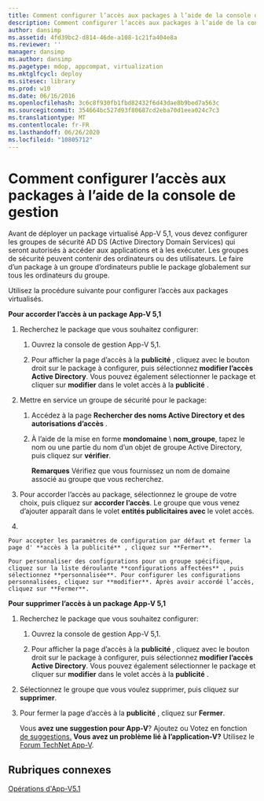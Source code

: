 ```yaml
---
title: Comment configurer l’accès aux packages à l’aide de la console de gestion
description: Comment configurer l’accès aux packages à l’aide de la console de gestion
author: dansimp
ms.assetid: 4fd39bc2-d814-46de-a108-1c21fa404e8a
ms.reviewer: ''
manager: dansimp
ms.author: dansimp
ms.pagetype: mdop, appcompat, virtualization
ms.mktglfcycl: deploy
ms.sitesec: library
ms.prod: w10
ms.date: 06/16/2016
ms.openlocfilehash: 3c6c8f930fb1fbd82432f6d43dae8b9bed7a563c
ms.sourcegitcommit: 354664bc527d93f80687cd2eba70d1eea024c7c3
ms.translationtype: MT
ms.contentlocale: fr-FR
ms.lasthandoff: 06/26/2020
ms.locfileid: "10805712"
---
```

# Comment configurer l’accès aux packages à l’aide de la console de gestion


Avant de déployer un package virtualisé App-V 5,1, vous devez configurer les groupes de sécurité AD DS (Active Directory Domain Services) qui seront autorisés à accéder aux applications et à les exécuter. Les groupes de sécurité peuvent contenir des ordinateurs ou des utilisateurs. Le faire d’un package à un groupe d’ordinateurs publie le package globalement sur tous les ordinateurs du groupe.

Utilisez la procédure suivante pour configurer l’accès aux packages virtualisés.

**Pour accorder l’accès à un package App-V 5,1**

1.  Recherchez le package que vous souhaitez configurer:

    1.  Ouvrez la console de gestion App-V 5,1.

    2.  Pour afficher la page d’accès à la **publicité** , cliquez avec le bouton droit sur le package à configurer, puis sélectionnez **modifier l’accès Active Directory**. Vous pouvez également sélectionner le package et cliquer sur **modifier** dans le volet accès à la **publicité** .

2.  Mettre en service un groupe de sécurité pour le package:

    1.  Accédez à la page **Rechercher des noms Active Directory et des autorisations d’accès** .

    2.  À l’aide de la mise en forme **mondomaine**  \\  **nom_groupe**, tapez le nom ou une partie du nom d’un objet de groupe Active Directory, puis cliquez sur **vérifier**.

        **Remarques**  Vérifiez que vous fournissez un nom de domaine associé au groupe que vous recherchez.

         

3.  Pour accorder l’accès au package, sélectionnez le groupe de votre choix, puis cliquez sur **accorder l’accès**. Le groupe que vous venez d’ajouter apparaît dans le volet **entités publicitaires avec** le volet accès.

4.  

    Pour accepter les paramètres de configuration par défaut et fermer la page d' **accès à la publicité** , cliquez sur **Fermer**.

    Pour personnaliser des configurations pour un groupe spécifique, cliquez sur la liste déroulante **configurations affectées** , puis sélectionnez **personnalisée**. Pour configurer les configurations personnalisées, cliquez sur **modifier**. Après avoir accordé l’accès, cliquez sur **Fermer**.

**Pour supprimer l’accès à un package App-V 5,1**

1.  Recherchez le package que vous souhaitez configurer:

    1.  Ouvrez la console de gestion App-V 5,1.

    2.  Pour afficher la page d’accès à la **publicité** , cliquez avec le bouton droit sur le package à configurer, puis sélectionnez **modifier l’accès Active Directory**. Vous pouvez également sélectionner le package et cliquer sur **modifier** dans le volet accès à la **publicité** .

2.  Sélectionnez le groupe que vous voulez supprimer, puis cliquez sur **supprimer**.

3.  Pour fermer la page d’accès à la **publicité** , cliquez sur **Fermer**.

    Vous **avez une suggestion pour App-V**? Ajoutez ou Votez en fonction [de suggestions.](http://appv.uservoice.com/forums/280448-microsoft-application-virtualization) **Vous avez un problème lié à l’application-V?** Utilisez le [Forum TechNet App-V](https://social.technet.microsoft.com/Forums/home?forum=mdopappv).

## Rubriques connexes


[Opérations d'App-V5.1](operations-for-app-v-51.md)

 

 





